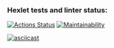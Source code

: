 ### Hexlet tests and linter status:
[![Actions Status](https://github.com/dorokhin/python-project-49/workflows/hexlet-check/badge.svg)](https://github.com/dorokhin/python-project-49/actions)
[![Maintainability](https://api.codeclimate.com/v1/badges/3d5ecd8572fd589fb5ac/maintainability)](https://codeclimate.com/github/dorokhin/python-project-49/maintainability)

[![asciicast](https://asciinema.org/a/3fpcwQD65w0iemcHZqtwDMECL.svg)](https://asciinema.org/a/3fpcwQD65w0iemcHZqtwDMECL)


